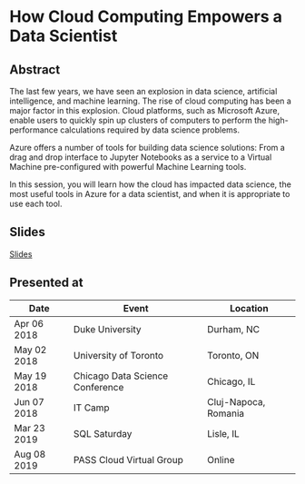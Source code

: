 # How Cloud Computing Empowers a Data Scientist

## Abstract

The last few years, we have seen an explosion in data science, artificial intelligence, and machine learning. The rise of cloud computing has been a major factor in this explosion. Cloud platforms, such as Microsoft Azure, enable users to quickly spin up clusters of computers to perform the high-performance calculations required by data science problems. 

Azure offers a number of tools for building data science solutions: From a drag and drop interface to Jupyter Notebooks as a service to a Virtual Machine pre-configured with powerful Machine Learning tools.

In this session, you will learn how the cloud has impacted data science, the most useful tools in Azure for a data scientist, and when it is appropriate to use each tool.

## Slides

[Slides](https://1drv.ms/p/s!AsEkrMBA7Ehw1a9xXBfKU8keaqDCmA?e=hyrz7A)

## Presented at

| Date        | Event                          | Location          |
| ----------- | ------------------------------ | ----------------- |
| Apr 06 2018 | Duke University | Durham, NC |
| May 02 2018 | University of Toronto | Toronto, ON |
| May 19 2018 | Chicago Data Science Conference | Chicago, IL |
| Jun 07 2018 | IT Camp | Cluj-Napoca, Romania |
| Mar 23 2019 | SQL Saturday | Lisle, IL |
| Aug 08 2019 | PASS Cloud Virtual Group | Online |
